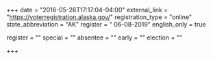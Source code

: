 +++
date = "2016-05-26T17:17:04-04:00"
external_link = "https://voterregistration.alaska.gov/"
registration_type = "online"
state_abbreviation = "AK"
register = " 06-08-2019"
english_only = true

register = ""
special = ""
absentee = ""
early = ""
election = ""


+++
